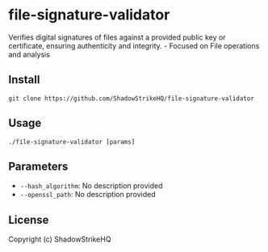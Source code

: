 # file-signature-validator
Verifies digital signatures of files against a provided public key or certificate, ensuring authenticity and integrity. - Focused on File operations and analysis

## Install
`git clone https://github.com/ShadowStrikeHQ/file-signature-validator`

## Usage
`./file-signature-validator [params]`

## Parameters
- `--hash_algorithm`: No description provided
- `--openssl_path`: No description provided

## License
Copyright (c) ShadowStrikeHQ
